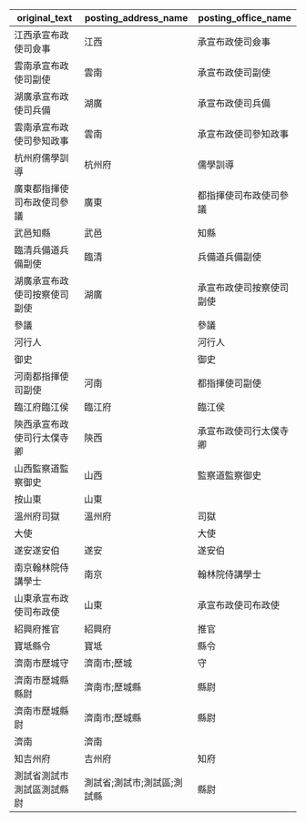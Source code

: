 | original_text | posting_address_name | posting_office_name |
|---------------|----------------------|---------------------|
| 江西承宣布政使司僉事 | 江西 | 承宣布政使司僉事 |
| 雲南承宣布政使司副使 | 雲南 | 承宣布政使司副使 |
| 湖廣承宣布政使司兵備 | 湖廣 | 承宣布政使司兵備 |
| 雲南承宣布政使司參知政事 | 雲南 | 承宣布政使司參知政事 |
| 杭州府儒學訓導 | 杭州府 | 儒學訓導 |
| 廣東都指揮使司布政使司參議 | 廣東 | 都指揮使司布政使司參議 |
| 武邑知縣 | 武邑 | 知縣 |
| 臨清兵備道兵備副使 | 臨清 | 兵備道兵備副使 |
| 湖廣承宣布政使司按察使司副使 | 湖廣 | 承宣布政使司按察使司副使 |
| 參議 |  | 參議 |
| 河行人 |  | 河行人 |
| 御史 |  | 御史 |
| 河南都指揮使司副使 | 河南 | 都指揮使司副使 |
| 臨江府臨江侯 | 臨江府 | 臨江侯 |
| 陝西承宣布政使司行太僕寺卿 | 陝西 | 承宣布政使司行太僕寺卿 |
| 山西監察道監察御史 | 山西 | 監察道監察御史 |
| 按山東 | 山東 |  |
| 溫州府司獄 | 溫州府 | 司獄 |
| 大使 |  | 大使 |
| 遂安遂安伯 | 遂安 | 遂安伯 |
| 南京翰林院侍講學士 | 南京 | 翰林院侍講學士 |
| 山東承宣布政使司布政使 | 山東 | 承宣布政使司布政使 |
| 紹興府推官 | 紹興府 | 推官 |
| 寶坻縣令 | 寶坻 | 縣令 |
| 濟南市歷城守 | 濟南市;歷城 | 守 |
| 濟南市歷城縣縣尉 | 濟南市;歷城縣 | 縣尉 |
| 濟南市歷城縣尉 | 濟南市;歷城縣 | 縣尉 |
| 濟南 | 濟南 |  |
| 知吉州府 | 吉州府 | 知府 |
| 測試省測試市測試區測試縣尉 | 測試省;測試市;測試區;測試縣 | 縣尉 |
